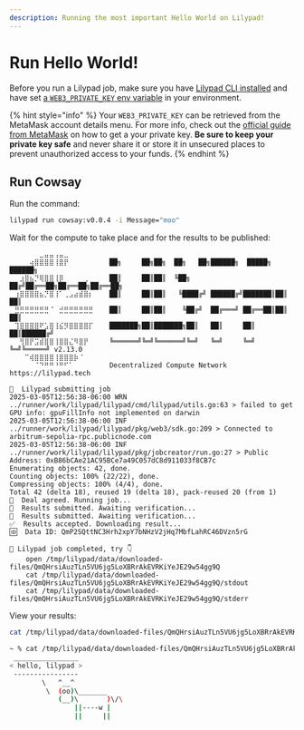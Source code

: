 ```yaml
---
description: Running the most important Hello World on Lilypad!
---
```


# Run Hello World!

Before you run a Lilypad job, make sure you have [Lilypad CLI installed](installation.md) and have set [a `WEB3_PRIVATE_KEY` env variable](installation.md#set-web3_private_key) in your environment.

{% hint style="info" %}
Your `WEB3_PRIVATE_KEY` can be retrieved from the MetaMask account details menu.  For more info, check out the [official guide from MetaMask](https://support.metamask.io/managing-my-wallet/secret-recovery-phrase-and-private-keys/how-to-export-an-accounts-private-key/) on how to get a your private key. **Be sure to keep your private key safe** and never share it or store it in unsecured places to prevent unauthorized access to your funds.
{% endhint %}

## Run Cowsay

Run the command:

```bash
lilypad run cowsay:v0.0.4 -i Message="moo"
```

Wait for the compute to take place and for the results to be published:

```
⠀⠀⠀⠀⠀⠀⣀⣤⣤⢠⣤⣀⠀⠀⠀⠀⠀
⠀⠀⠀⠀⢴⣿⣿⣿⣿⢸⣿⡟⠀⠀⠀⠀⠀    ██╗     ██╗██╗  ██╗   ██╗██████╗  █████╗ ██████╗
⠀⠀⣰⣿⣦⡙⢿⣿⣿⢸⡿⠀⠀⠀⠀⢀⠀    ██║     ██║██║  ╚██╗ ██╔╝██╔══██╗██╔══██╗██╔══██╗
⠀⢰⣿⣿⣿⣿⣦⡙⣿⢸⠁⢀⣠⣴⣾⣿⡆    ██║     ██║██║   ╚████╔╝ ██████╔╝███████║██║  ██║
⠀⣛⣛⣛⣛⣛⣛⣛⠈⠀⣚⣛⣛⣛⣛⣛⣛    ██║     ██║██║    ╚██╔╝  ██╔═══╝ ██╔══██║██║  ██║
⠀⢹⣿⣿⣿⣿⠟⣡⣿⢸⣮⡻⣿⣿⣿⣿⡏    ███████╗██║███████╗██║   ██║     ██║  ██║██████╔╝
⠀⠀⢻⣿⡟⣩⣾⣿⣿⢸⣿⣿⣌⠻⣿⡟⠀    ╚══════╝╚═╝╚══════╝╚═╝   ╚═╝     ╚═╝  ╚═╝╚═════╝ v2.13.0
⠀⠀⠀⠉⢾⣿⣿⣿⣿⢸⣿⣿⣿⡷⠈⠀⠀
⠀⠀⠀⠀⠀⠈⠙⠛⠛⠘⠛⠋⠁⠀ ⠀⠀⠀   Decentralized Compute Network  https://lilypad.tech

🌟  Lilypad submitting job
2025-03-05T12:56:38-06:00 WRN ../runner/work/lilypad/lilypad/cmd/lilypad/utils.go:63 > failed to get GPU info: gpuFillInfo not implemented on darwin
2025-03-05T12:56:38-06:00 INF ../runner/work/lilypad/lilypad/pkg/web3/sdk.go:209 > Connected to arbitrum-sepolia-rpc.publicnode.com
2025-03-05T12:56:38-06:00 INF ../runner/work/lilypad/lilypad/pkg/jobcreator/run.go:27 > Public Address: 0xB86bCAe21AC95BCe7a49C057dC8d911033f8CB7c
Enumerating objects: 42, done.
Counting objects: 100% (22/22), done.
Compressing objects: 100% (4/4), done.
Total 42 (delta 18), reused 19 (delta 18), pack-reused 20 (from 1)
💌  Deal agreed. Running job...
🤔  Results submitted. Awaiting verification...
🤔  Results submitted. Awaiting verification...
✅  Results accepted. Downloading result...
🆔  Data ID: QmP2SQttNC3Hrh2xpY7bNHzV2jHq7MbfLahRC46DVzn5rG

🍂 Lilypad job completed, try 👇
    open /tmp/lilypad/data/downloaded-files/QmQHrsiAuzTLn5VU6jg5LoXBRrAkEVRKiYeJE29w54gg9Q
    cat /tmp/lilypad/data/downloaded-files/QmQHrsiAuzTLn5VU6jg5LoXBRrAkEVRKiYeJE29w54gg9Q/stdout
    cat /tmp/lilypad/data/downloaded-files/QmQHrsiAuzTLn5VU6jg5LoXBRrAkEVRKiYeJE29w54gg9Q/stderr
```

View your results:&#x20;

```bash
cat /tmp/lilypad/data/downloaded-files/QmQHrsiAuzTLn5VU6jg5LoXBRrAkEVRKiYeJE29w54gg9Q/stdout
```

```bash
~ % cat /tmp/lilypad/data/downloaded-files/QmQHrsiAuzTLn5VU6jg5LoXBRrAkEVRKiYeJE29w54gg9Q/stdout
 ________________ 
< hello, lilypad >
 ---------------- 
        \   ^__^
         \  (oo)\_______
            (__)\       )\/\
                ||----w |
                ||     ||
```

